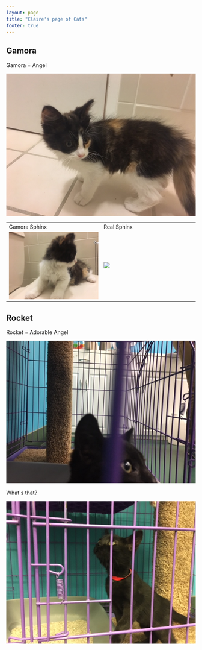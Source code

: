 ```yaml
---
layout: page
title: "Claire's page of Cats"
footer: true
---
```


## Gamora

Gamora = Angel

<img src="/claire/gamora.jpg" alt="Gamora"/>

<table>
<tr>
<td>Gamora Sphinx</td>
<td>Real Sphinx</td>
</tr>
<tr>
<td width="50%"><img src="/claire/gamora_sphinx.jpg" alt="Gamora sphinx"/></td>
<td width="50%"><img src="https://cdn.thinglink.me/api/image/752237723225423872/1240/10/scaletowidth" /></td>
</tr>
</table>


## Rocket

Rocket = Adorable Angel

<img src="/claire/rocket_eyes.jpg" alt="Rocket the cat"/>

What's that?

<img src="/claire/rocket_whats_that.jpg" alt="Rocket what's that?"/>
